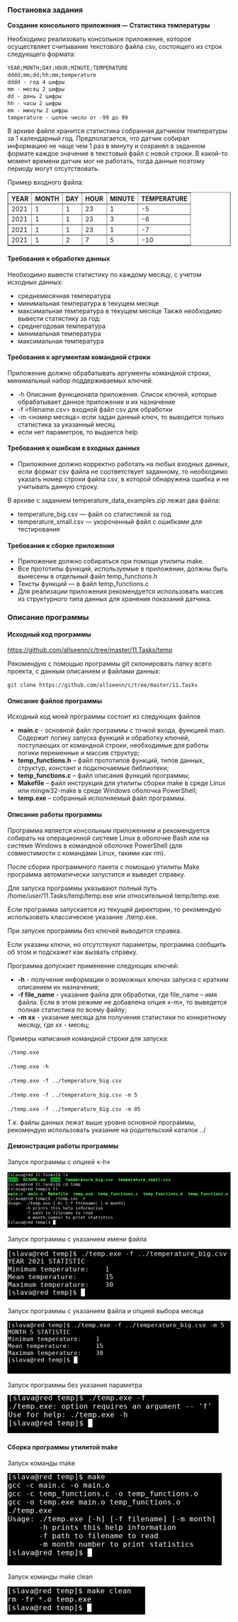 <div style="page-break-after: always;"></div>

### Постановка задания 

**Создание консольного приложения — Статистика температуры**

Необходимо реализовать консольное приложение, которое осуществляет считывание текстового файла csv, состоящего из строк следующего формата:

```
YEAR;MONTH;DAY;HOUR;MINUTE;TEMPERATURE
dddd;mm;dd;hh;mm;temperature
dddd - год 4 цифры
mm - месяц 2 цифры
dd - день 2 цифры
hh - часы 2 цифры
mm - минуты 2 цифры
temperature - целое число от -99 до 99
```

В архиве файле хранится статистика собранная датчиком температуры за 1 календарный год. Предполагается, что датчик собирал информацию не чаще чем 1 раз в минуту и сохранял в заданном формате каждое значение в текстовый файл с новой строки.
В какой-то момент времени датчик мог не работать, тогда данные поэтому периоду могут отсутствовать. 

Пример входного файла:

<table border=1>
<tr><th>YEAR</th><th>MONTH</th><th>DAY</th><th>HOUR</th><th>MINUTE</th><th>TEMPERATURE</th></tr>
<tr><td>2021</td><td>1</td><td>1</td><td>23</td><td>1</td><td>-5</td></tr>
<tr><td>2021</td><td>1</td><td>1</td><td>23</td><td>3</td><td>-6</td></tr>
<tr><td>2021</td><td>1</td><td>1</td><td>23</td><td>1</td><td>-7</td></tr>
<tr><td>2021</td><td>1</td><td>2</td><td>7</td><td>5</td><td>-10</td></tr>
</table>

<div style="page-break-after: always;"></div>

#### Требования к обработке данных

Необходимо вывести статистику по каждому месяцу, с учетом исходных данных:

- среднемесячная температура
- минимальная температура в текущем месяце
- максимальная температура в текущем месяце
Также необходимо вывести статистику за год:
- среднегодовая температура
- минимальная температура
- максимальная температура

#### Требования к аргументам командной строки

Приложение должно обрабатывать аргументы командной строки, минимальный набор поддерживаемых ключей:

- -h Описание функционала приложения. Список ключей, которые
обрабатывает данное приложение и их назначение
- -f <filename.csv> входной файл csv для обработки
- -m <номер месяца> если задан данный ключ, то выводится только статистика за указанный месяц
- если нет параметров, то выдается help

#### Требования к ошибкам в входных данных

- Приложение должно корректно работать на любых входных данных, если формат csv файла не соответствует заданному, то необходимо указать номер строки файла csv, в которой обнаружена ошибка и не учитывать данную строку.

В архиве с заданием temperature_data_examples.zip лежат два файла:

- temperature_big.csv — файл со статистикой за год
- temperature_small.csv — укороченный файл с ошибками для тестирования

#### Требования к сборке приложения

- Приложение должно собираться при помощи утилиты make.
- Все прототипы функций, используемые в приложении, должны быть вынесены в отдельный файл temp_functions.h
- Тексты функций — в файл temp_functions.c
- Для реализации приложения рекомендуется использовать массив из структурного типа данных для хранения показаний датчика.

### Описание программы

#### Исходный код программы

https://github.com/allseenn/c/tree/master/11.Tasks/temp

Рекомендую с помощью программы git склонировать папку всего проекта, с данным описанием и файлами данных:

```
git clone https://github.com/allseenn/c/tree/master/11.Tasks
```

#### Описание файлов программы

Исходный код моей программы состоит из следующих файлов

- **main.c** - основной файл программы с точкой входа, функцией main. Содержит логику запуска функций и обработку ключей, поступающих от командной строки, необходимые для работы логики переменные и массив структур;
- **temp_functions.h** – файл прототипов функций, типов данных, структур, констант и подключаемые библиотеки;
- **temp_functions.c** – файл описания функций программы;
- **Makefile** – файл инструкция для утилиты сборки make в среде Linux или mingw32-make в среде Windows оболочка PowerShell;
- **temp.exe** – собранный исполняемый файл программы.

#### Описание работы программы

Программа является консольным приложением и рекомендуется собирать на операционной системе Linux в оболочке Bash или на системе Windows в командной оболочке PowerShell (для совместимости с командами Linux, такими как rm).

После сборки программного пакета с помощью утилиты Make программа автоматически запустится и выведет справку.

Для запуска программы указывают полный путь /home/user/11.Tasks/temp/temp.exe или относительной temp/temp.exe.

Если программа запускается из текущей директории, то рекомендую использовать классическое указание ./temp.exe.

При запуске программы без ключей выводится справка.

Если указаны ключи, но отсутствуют параметры, программа сообщить об этом и подскажет как вызвать справку.

Программа допускает применение следующих ключей:

- **-h** - получение информации о возможных ключах запуска с кратким описанием их назначения;
- **-f file_name** - указание файла для обработки, где file_name – имя файла. Если в этом режиме не добавлена опция «-m», то выведется полная статистика по всему файлу;
- **-m xx** - указание месяца для получения статистики по конкретному месяцу, где xx - месяц;

Примеры написания командной строки для запуска:

```
./temp.exe

./temp.exe -h

./temp.exe -f ../temperature_big.csv

./temp.exe -f ../temperature_big.csv -m 5

./temp.exe -f ../temperature_big.csv -m 05
```

Т.к. файлы данных лежат выше уровня основной программы, рекомендую использовать указание на родительский каталок ../

<div style="page-break-after: always;"></div>

#### Демонстрация работы программы

Запуск программы с опцией «-h»

<img src=pics/01.png>

Запуск программы с указанием имени файла

<img src=pics/02.png>

Запуск программы с указанием файла и опцией выбора месяца

<img src=pics/03.png>

Запуск программы без указания параметра

<img src=pics/04.png>

<div style="page-break-after: always;"></div>

#### Сборка программы утилитой make

Запуск команды make

<img src=pics/05.png>

Запуск команды make clean

<img src=pics/06.png>